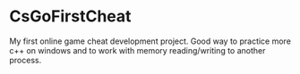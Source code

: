 # CsGoFirstCheat
My first online game cheat development project.
Good way to practice more c++ on windows and to work with memory reading/writing to another process.
